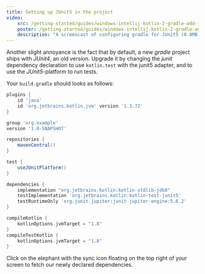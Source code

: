 ```yaml
---
title: Setting up JUnit5 in the project
video:
    src: /getting-started/guides/windows-intellij-kotlin-2-gradle-add-junit5.mp4
    poster: /getting-started/guides/windows-intellij-kotlin-2-gradle-add-junit5.mp4.thumb.jpg
    description: "A screencast of configuring gradle for JUnit5 (0.8MB)"
---
```


Another slight annoyance is the fact that by default, a new *gradle* project ships with *JUnit4*, an old version. Upgrade it by changing the *junit* dependency declaration to use `kotlin.test` with the junit5 adapter, and to use the *JUnit5*-platform to run tests.

Your `build.gradle` should looks as follows:

```groovy
plugins {
    id 'java'
    id 'org.jetbrains.kotlin.jvm' version '1.3.72'
}

group 'org.example'
version '1.0-SNAPSHOT'

repositories {
    mavenCentral()
}

test {
    useJUnitPlatform()
}

dependencies {
    implementation "org.jetbrains.kotlin:kotlin-stdlib-jdk8"
    testImplementation 'org.jetbrains.kotlin:kotlin-test-junit5'
    testRuntimeOnly 'org.junit.jupiter:junit-jupiter-engine:5.6.2'
}

compileKotlin {
    kotlinOptions.jvmTarget = "1.8"
}
compileTestKotlin {
    kotlinOptions.jvmTarget = "1.8"
}
```

Click on the elephant with the sync icon floating on the top right of your screen to fetch our newly declared dependencies.